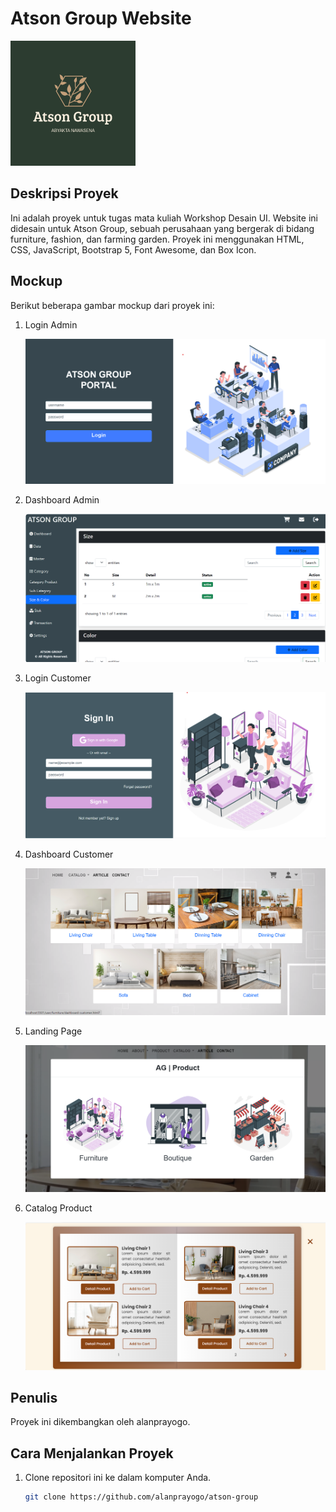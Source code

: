 # Atson Group Website

![Atson Group Logo](assets/img/mockup/ag_logo.png)

## Deskripsi Proyek

Ini adalah proyek untuk tugas mata kuliah Workshop Desain UI. Website ini didesain untuk Atson Group, sebuah perusahaan yang bergerak di bidang furniture, fashion, dan farming garden. Proyek ini menggunakan HTML, CSS, JavaScript, Bootstrap 5, Font Awesome, dan Box Icon.

## Mockup

Berikut beberapa gambar mockup dari proyek ini:

1. Login Admin

   ![Login Admin](assets/img/mockup/login-admin-page.png)

2. Dashboard Admin

   ![Dashboard Admin](assets/img/mockup/dashboard-admin-page.png)

3. Login Customer

   ![Login Customer](assets/img/mockup/login-customer-page.png)

4. Dashboard Customer

   ![Dashboard Customer](assets/img/mockup/dashboard-customer-page.png)

5. Landing Page

   ![Landing Page](assets/img/mockup/landing-page.png)

6. Catalog Product

   ![Catalog Product](assets/img/mockup/catalog-page.png)

## Penulis

Proyek ini dikembangkan oleh alanprayogo.

## Cara Menjalankan Proyek

1. Clone repositori ini ke dalam komputer Anda.
   ```bash
   git clone https://github.com/alanprayogo/atson-group
   ```
